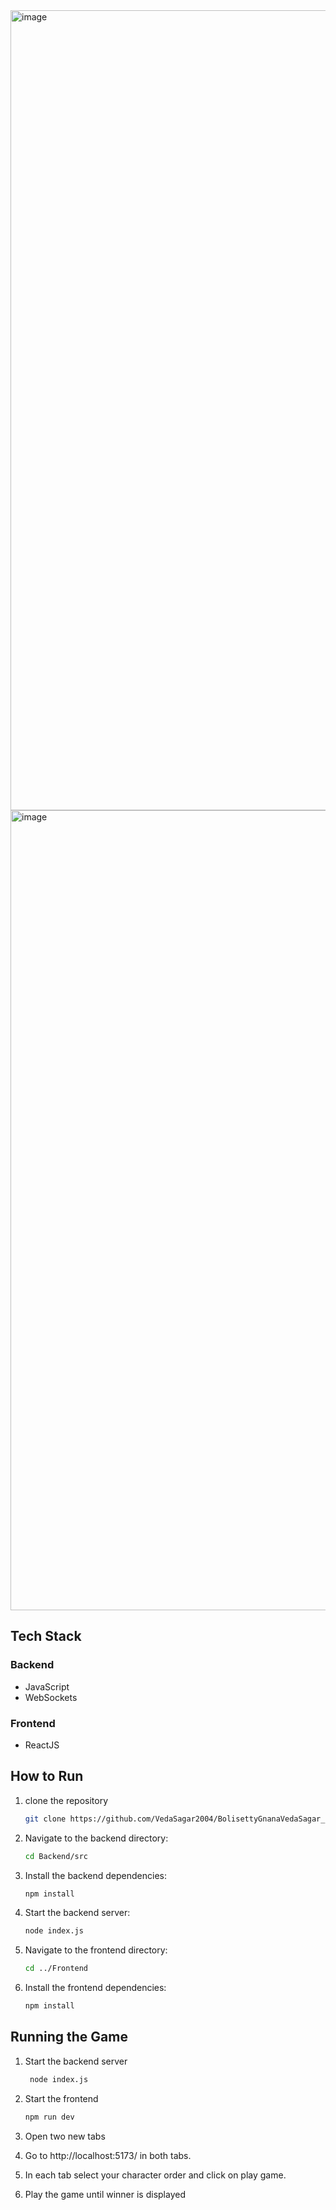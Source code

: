 <img width="1280" alt="image" src="https://github.com/user-attachments/assets/22518d5b-cf14-4c41-af9f-c6eb99156147">
<img width="1280" alt="image" src="https://github.com/user-attachments/assets/d1e8d80e-a076-4390-b282-f1c9d729b0f3">



## Tech Stack

### Backend
- JavaScript
- WebSockets

### Frontend
- ReactJS

## How to Run

1. clone the repository
    ```bash
    git clone https://github.com/VedaSagar2004/BolisettyGnanaVedaSagar_21BAI10471
    ```
    
1. Navigate to the backend directory:
    ```bash
    cd Backend/src
    ```

2. Install the backend dependencies:
    ```bash
    npm install
    ```

3. Start the backend server:
    ```bash
    node index.js
    ```

4. Navigate to the frontend directory:
    ```bash
    cd ../Frontend
    ```

5. Install the frontend dependencies:
    ```bash
    npm install
    ```
## Running the Game

1. Start the backend server
   ```bash
    node index.js
    ```
2. Start the frontend
    ```bash
    npm run dev
    ```
2. Open two new tabs
   
3. Go to http://localhost:5173/ in both tabs.

4. In each tab select your character order and click on play game.

5. Play the game until winner is displayed
